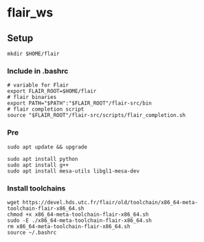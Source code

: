 # flair_ws
## Setup
```
mkdir $HOME/flair
```
### Include in .bashrc
```
# variable for Flair
export FLAIR_ROOT=$HOME/flair
# flair binaries
export PATH="$PATH":"$FLAIR_ROOT"/flair-src/bin
# flair completion script
source "$FLAIR_ROOT"/flair-src/scripts/flair_completion.sh 
```

### Pre
```
sudo apt update && upgrade
```
```
sudo apt install python
sudo apt install g++
sudo apt install mesa-utils libgl1-mesa-dev
```

### Install toolchains

```
wget https://devel.hds.utc.fr/flair/old/toolchain/x86_64-meta-toolchain-flair-x86_64.sh
chmod +x x86_64-meta-toolchain-flair-x86_64.sh
sudo -E ./x86_64-meta-toolchain-flair-x86_64.sh
rm x86_64-meta-toolchain-flair-x86_64.sh
source ~/.bashrc
```
